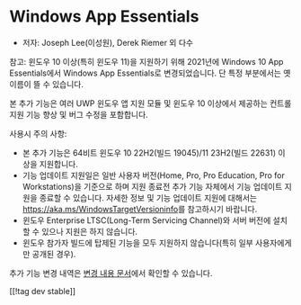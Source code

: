 # Windows App Essentials #

* 저자: Joseph Lee(이성원), Derek Riemer 외 다수

참고: 윈도우 10 이상(특히 윈도우 11)을 지원하기 위해 2021년에 Windows 10 App Essentials에서 Windows
App Essentials로 변경되었습니다. 단 특정 부분에서는 옛 이름이 뜰 수 있습니다.

본 추가 기능은 여러 UWP 윈도우 앱 지원 모듈 및 윈도우 10 이상에서 제공하는 컨트롤 지원 기능 향상 및 버그 수정을 포함합니다.

사용시 주의 사항:

* 본 추가 기능은 64비트 윈도우 10 22H2(빌드 19045)/11 23H2(빌드 22631) 이상을 지원합니다.
* 기능 업데이트 지원일은 일반 사용자 버전(Home, Pro, Pro Education, Pro for Workstations)을
  기준으로 하며 지원 종료전 추가 기능 자체에서 기능 업데이트 지원을 종료할 수 있습니다. 자세한 정보 및 기능 업데이트 지원에
  대해서는 <https://aka.ms/WindowsTargetVersioninfo>를 참고하시기 바랍니다.
* 윈도우 Enterprise LTSC(Long-Term Servicing Channel)와 서버 버전에 설치할 수 있으나 지원은 하지
  않습니다.
* 윈도우 참가자 빌드에 탑제된 기능을 모두 지원하지 않습니다(특히 일부 사용자에게만 공개된 경우).

추가 기능 변경 내역은 [변경 내용 문서][1]에서 확인할 수 있습니다.

[[!tag dev stable]]

[1]: https://github.com/josephsl/wintenapps/blob/main/changes.md
